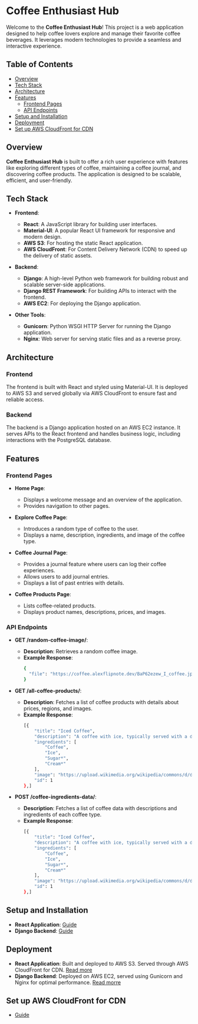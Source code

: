 # Coffee Enthusiast Hub

Welcome to the **Coffee Enthusiast Hub**! This project is a web application designed to help coffee lovers explore and manage their favorite coffee beverages. It leverages modern technologies to provide a seamless and interactive experience.

## Table of Contents

- [Overview](#overview)
- [Tech Stack](#tech-stack)
- [Architecture](#architecture)
- [Features](#features)
  - [Frontend Pages](#frontend-pages)
  - [API Endpoints](#api-endpoints)
- [Setup and Installation](#setup-and-installation)
- [Deployment](#deployment)
- [Set up AWS CloudFront for CDN](#set-up-aws-cloudfront-for-cdn)

## Overview

**Coffee Enthusiast Hub** is built to offer a rich user experience with features like exploring different types of coffee, maintaining a coffee journal, and discovering coffee products. The application is designed to be scalable, efficient, and user-friendly.

## Tech Stack

- **Frontend**:
  - **React**: A JavaScript library for building user interfaces.
  - **Material-UI**: A popular React UI framework for responsive and modern design.
  - **AWS S3**: For hosting the static React application.
  - **AWS CloudFront**: For Content Delivery Network (CDN) to speed up the delivery of static assets.

- **Backend**:
  - **Django**: A high-level Python web framework for building robust and scalable server-side applications.
  - **Django REST Framework**: For building APIs to interact with the frontend.
  - **AWS EC2**: For deploying the Django application.

- **Other Tools**:
  - **Gunicorn**: Python WSGI HTTP Server for running the Django application.
  - **Nginx**: Web server for serving static files and as a reverse proxy.

## Architecture

### Frontend

The frontend is built with React and styled using Material-UI. It is deployed to AWS S3 and served globally via AWS CloudFront to ensure fast and reliable access.

### Backend

The backend is a Django application hosted on an AWS EC2 instance. It serves APIs to the React frontend and handles business logic, including interactions with the PostgreSQL database.

## Features

### Frontend Pages

- **Home Page**:
  - Displays a welcome message and an overview of the application.
  - Provides navigation to other pages.

- **Explore Coffee Page**:
  - Introduces a random type of coffee to the user.
  - Displays a name, description, ingredients, and image of the coffee type.

- **Coffee Journal Page**:
  - Provides a journal feature where users can log their coffee experiences.
  - Allows users to add journal entries.
  - Displays a list of past entries with details.

- **Coffee Products Page**:
  - Lists coffee-related products.
  - Displays product names, descriptions, prices, and images.

### API Endpoints

- **GET /random-coffee-image/**:
  - **Description**: Retrieves a random coffee image. 
  - **Example Response**:
    ```sh
    {
      "file": "https://coffee.alexflipnote.dev/BaP62ezew_I_coffee.jpg"
    }
    ```

- **GET /all-coffee-products/**:
  - **Description**: Fetches a list of coffee products with details about prices, regions, and images.
  - **Example Response**:
    ```sh
    [{
        "title": "Iced Coffee",
        "description": "A coffee with ice, typically served with a dash of milk, cream or sweetener—iced coffee is really as simple as that.",
        "ingredients": [
            "Coffee",
            "Ice",
            "Sugar*",
            "Cream*"
        ],
        "image": "https://upload.wikimedia.org/wikipedia/commons/d/d8/Blue_Bottle%2C_Kyoto_Style_Ice_Coffee_%285909775445%29.jpg",
        "id": 1
    },]
    ```

- **POST /coffee-ingredients-data/**:
  - **Description**: Fetches a list of coffee data with descriptions and ingredients of each coffee type.
  - **Example Response**:
    ```sh
    [{
        "title": "Iced Coffee",
        "description": "A coffee with ice, typically served with a dash of milk, cream or sweetener—iced coffee is really as simple as that.",
        "ingredients": [
            "Coffee",
            "Ice",
            "Sugar*",
            "Cream*"
        ],
        "image": "https://upload.wikimedia.org/wikipedia/commons/d/d8/Blue_Bottle%2C_Kyoto_Style_Ice_Coffee_%285909775445%29.jpg",
        "id": 1
    },]
    ```

## Setup and Installation

- **React Application**: [Guide](frontend/README.md)
- **Django Backend**: [Guide](backend/README.md)

## Deployment

- **React Application**: Built and deployed to AWS S3. Served through AWS CloudFront for CDN.  [Read more](frontend/README_DEPLOYMENT.md)
- **Django Backend**: Deployed on AWS EC2, served using Gunicorn and Nginx for optimal performance. [Read morre](backend/README_DEPLOYMENT.md)

## Set up AWS CloudFront for CDN
- [Guide](backend/README_CLOUDFRONT_SETUP.md)
  

